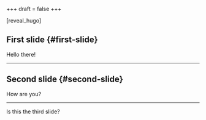 +++
draft = false
+++

<div class="hugo_export">
  <div></div>

[reveal\_hugo]

</div>


## First slide {#first-slide}

Hello there!

<div class="hugo_export">
  <div></div>

---

</div>


## Second slide {#second-slide}

How are you?

---

Is this the third slide?
